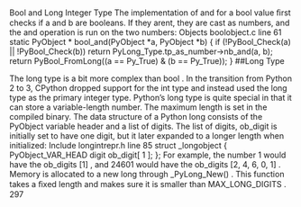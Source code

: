 Bool and Long Integer Type The implementation of  and  for a  bool  value ﬁrst checks if  a  and  b  are booleans. If they arent, they are cast as numbers, and the  and  operation is run on the two numbers: Objects boolobject.c  line 61 static  PyObject * bool_and(PyObject *a, PyObject *b) { if  (!PyBool_Check(a) || !PyBool_Check(b)) return  PyLong_Type.tp_as_number->nb_and(a, b); return  PyBool_FromLong((a == Py_True) & (b == Py_True)); } 
##Long Type 

 The  long  type is a bit more complex than  bool . In the transition from Python 2 to 3, CPython dropped support for the  int  type and instead used the  long  type as the primary integer type. Python’s  long  type is quite special in that it can store a variable-length number. The maximum length is set in the compiled binary. The data structure of a Python  long  consists of the  PyObject  variable header and a list of digits. The list of digits,  ob_digit  is initially set to have one digit, but it later expanded to a longer length when initialized: Include longintrepr.h  line 85 struct  _longobject { PyObject_VAR_HEAD digit ob_digit[ 1 ]; }; For example, the number 1 would have the  ob_digits [1] , and 24601 would have the  ob_digits [2, 4, 6, 0, 1] . Memory is allocated to a new  long  through  _PyLong_New() . This function takes a ﬁxed length and makes sure it is smaller than  MAX_LONG_DIGITS . 297